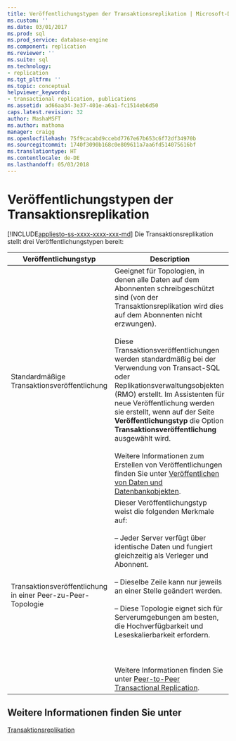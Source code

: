 ```yaml
---
title: Veröffentlichungstypen der Transaktionsreplikation | Microsoft-Dokumentation
ms.custom: ''
ms.date: 03/01/2017
ms.prod: sql
ms.prod_service: database-engine
ms.component: replication
ms.reviewer: ''
ms.suite: sql
ms.technology:
- replication
ms.tgt_pltfrm: ''
ms.topic: conceptual
helpviewer_keywords:
- transactional replication, publications
ms.assetid: ad66aa34-3e37-401e-a6a1-fc1514eb6d50
caps.latest.revision: 32
author: MashaMSFT
ms.author: mathoma
manager: craigg
ms.openlocfilehash: 75f9cacabd9ccebd7767e67b653c6f72df34970b
ms.sourcegitcommit: 1740f3090b168c0e809611a7aa6fd514075616bf
ms.translationtype: HT
ms.contentlocale: de-DE
ms.lasthandoff: 05/03/2018
---
```

# <a name="publication-types-for-transactional-replication"></a>Veröffentlichungstypen der Transaktionsreplikation
[!INCLUDE[appliesto-ss-xxxx-xxxx-xxx-md](../../../includes/appliesto-ss-xxxx-xxxx-xxx-md.md)]
  Die Transaktionsreplikation stellt drei Veröffentlichungstypen bereit:  
  
|Veröffentlichungstyp|Description|  
|----------------------|-----------------|  
|Standardmäßige Transaktionsveröffentlichung|Geeignet für Topologien, in denen alle Daten auf dem Abonnenten schreibgeschützt sind (von der Transaktionsreplikation wird dies auf dem Abonnenten nicht erzwungen).<br /><br /> Diese Transaktionsveröffentlichungen werden standardmäßig bei der Verwendung von Transact-SQL oder Replikationsverwaltungsobjekten (RMO) erstellt. Im Assistenten für neue Veröffentlichung werden sie erstellt, wenn auf der Seite **Veröffentlichungstyp** die Option **Transaktionsveröffentlichung** ausgewählt wird.<br /><br /> Weitere Informationen zum Erstellen von Veröffentlichungen finden Sie unter [Veröffentlichen von Daten und Datenbankobjekten](../../../relational-databases/replication/publish/publish-data-and-database-objects.md).|  
|Transaktionsveröffentlichung in einer Peer-zu-Peer-Topologie|Dieser Veröffentlichungstyp weist die folgenden Merkmale auf:<br /><br /> – Jeder Server verfügt über identische Daten und fungiert gleichzeitig als Verleger und Abonnent.<br /><br /> – Dieselbe Zeile kann nur jeweils an einer Stelle geändert werden.<br /><br /> – Diese Topologie eignet sich für Serverumgebungen am besten, die Hochverfügbarkeit und Leseskalierbarkeit erfordern.<br /><br /> <br /><br /> Weitere Informationen finden Sie unter [Peer-to-Peer Transactional Replication](../../../relational-databases/replication/transactional/peer-to-peer-transactional-replication.md).|  
  
## <a name="see-also"></a>Weitere Informationen finden Sie unter  
 [Transaktionsreplikation](../../../relational-databases/replication/transactional/transactional-replication.md)  
  
  
